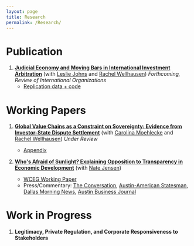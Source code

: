 ```yaml
---
layout: page
title: Research
permalink: /Research/
---
```


# Publication
1. **[Judicial Economy and Moving Bars in International Investment Arbitration](assets/Moving-Bars-final.pdf)** (with [Leslie Johns](http://lesliejohns.me/) and [Rachel Wellhausen](http://www.rwellhausen.com/)) *Forthcoming, Review of International Organizations*
     * [Replication data + code](assets/JoThWe_replication_materials.zip)

# Working Papers

1. **[Global Value Chains as a Constraint on Sovereignty: Evidence from Investor-State Dispute Settlement](assets/MTW_Jul2019.pdf)** (with [Carolina Moehlecke](http://utexas.academia.edu/CarolinaMoehlecke) and [Rachel Wellhausen](http://www.rwellhausen.com/)) *Under Review*
      * [Appendix](assets/MTW_Jul2019_APPENDICES.pdf)

2. **[Who's Afraid of Sunlight? Explaining Opposition to Transparency in Economic Development](https://equitablegrowth.org/wp-content/uploads/2019/02/0204-Jensen-Thrall-Whos-Afraid-of-Sunlight.pdf})** (with [Nate Jensen](http://www.natemjensen.com/))

      * [WCEG Working Paper](https://equitablegrowth.org/working-papers/whos-afraid-of-sunlight-explaining-opposition-to-transparency-in-economic-development/)
      * Press/Commentary: [The Conversation](https://theconversation.com/amazon-hq2-texas-experience-shows-why-new-yorkers-should-be-skeptical-111137?utm_source=twitter&utm_medium=twitterbutton), [Austin-American Statesman](https://www.statesman.com/opinion/20190206/commentary-transparency-economic-development-regulations-are-dying-in-texas), [Dallas Morning News](https://www.dallasnews.com/opinion/commentary/2019/02/05/sweetheart-deal-deal-texas-trims-job-goals-companies-wont-hit-em), [Austin Business Journal](https://www.bizjournals.com/austin/news/2019/02/06/texas-enterprise-fund-transparency-study-how-often.html)

# Work in Progress

1. **Legitimacy, Private Regulation, and Corporate Responsiveness to Stakeholders**

